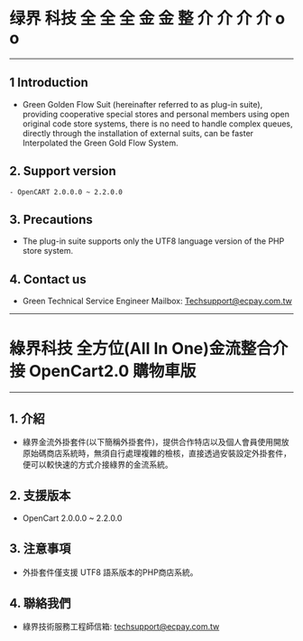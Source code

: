 # 绿界 科技 全 全 全 金 金 整 介 介 介 介 o o
---

## 1 Introduction

   - Green Golden Flow Suit (hereinafter referred to as plug-in suite), providing cooperative special stores and personal members using open original code store systems, there is no need to handle complex queues, directly through the installation of external suits, can be faster Interpolated the Green Gold Flow System.


## 2. Support version
    - OpenCART 2.0.0.0 ~ 2.2.0.0
  
 

## 3. Precautions
   - The plug-in suite supports only the UTF8 language version of the PHP store system.
  
 

## 4. Contact us
   - Green Technical Service Engineer Mailbox: Techsupport@ecpay.com.tw

---
# 綠界科技 全方位(All In One)金流整合介接 OpenCart2.0 購物車版
---

## 1. 介紹

  - 綠界金流外掛套件(以下簡稱外掛套件)，提供合作特店以及個人會員使用開放原始碼商店系統時，無須自行處理複雜的檢核，直接透過安裝設定外掛套件，便可以較快速的方式介接綠界的金流系統。


## 2. 支援版本
   - OpenCart 2.0.0.0 ~ 2.2.0.0
  
 

## 3. 注意事項
  - 外掛套件僅支援 UTF8 語系版本的PHP商店系統。
  
 

## 4. 聯絡我們
  - 綠界技術服務工程師信箱: techsupport@ecpay.com.tw






   
